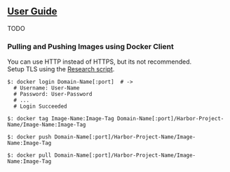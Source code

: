 ## [User Guide](https://github.com/goharbor/harbor/blob/master/docs/user_guide.md)

TODO

### Pulling and Pushing Images using Docker Client

You can use HTTP instead of HTTPS, but its not recommended.  
Setup TLS using the [Research script](../../Research).  

```
$: docker login Domain-Name[:port]  # ->
  # Username: User-Name
  # Password: User-Password
  # ...
  # Login Succeeded

$: docker tag Image-Name:Image-Tag Domain-Name[:port]/Harbor-Project-Name/Image-Name:Image-Tag

$: docker push Domain-Name[:port]/Harbor-Project-Name/Image-Name:Image-Tag

$: docker pull Domain-Name[:port]/Harbor-Project-Name/Image-Name:Image-Tag
```
